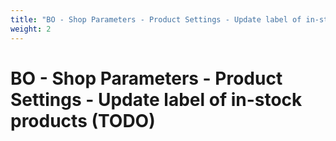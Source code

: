 ```yaml
---
title: "BO - Shop Parameters - Product Settings - Update label of in-stock products (TODO)"
weight: 2
---
```


# BO - Shop Parameters - Product Settings - Update label of in-stock products (TODO)
